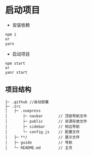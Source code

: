 # 启动项目

- 安装依赖

```sh
npm i
or
yarn
```

- 启动项目

```sh
npm start
or 
yanr start
```

## 项目结构

```text
├─ .github //自动部署
├─ .src
│   ├─ .vuepress
│       ├─ navbar       // 顶部导航文件
│       ├─ public       // 资源存放文件
│       ├─ sidebar      // 侧边导航
│       └─ config.js    // 配置文件
│   ├─ **/              // 展示文件
│   ├─ guide            // 导航
│   └─ README.md        // 主页
```
